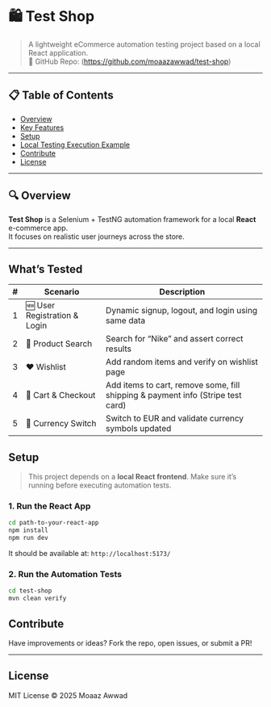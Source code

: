 # 🛍️ Test Shop

> A lightweight eCommerce automation testing project based on a local React application.  
> 🔗 GitHub Repo: (https://github.com/moaazawwad/test-shop)

---

## 📋 Table of Contents

- [Overview](#overview)
- [Key Features](#key-features)
- [Setup](#setup)
- [Local Testing Execution Example](#local-testing-execution-example)
- [Contribute](#contribute)
- [License](#license)

---
## 🔍 Overview

**Test Shop** is a Selenium + TestNG automation framework for a local **React** e-commerce app.  
It focuses on realistic user journeys across the store.

---

## What’s Tested

| # | Scenario | Description |
|---|----------|-------------|
| 1 | 🆕 User Registration & Login | Dynamic signup, logout, and login using same data |
| 2 | 🔎 Product Search | Search for “Nike” and assert correct results |
| 3 | ❤️ Wishlist | Add random items and verify on wishlist page |
| 4 | 🛒 Cart & Checkout | Add items to cart, remove some, fill shipping & payment info (Stripe test card) |
| 5 | 💱 Currency Switch | Switch to EUR and validate currency symbols updated |

##  Setup

> This project depends on a **local React frontend**. Make sure it’s running before executing automation tests.

### 1. Run the React App

```bash
cd path-to-your-react-app
npm install
npm run dev
```

It should be available at: `http://localhost:5173/`

### 2. Run the Automation Tests

```bash
cd test-shop
mvn clean verify
```

##  Contribute

Have improvements or ideas? Fork the repo, open issues, or submit a PR!

---

##  License

MIT License © 2025 Moaaz Awwad
